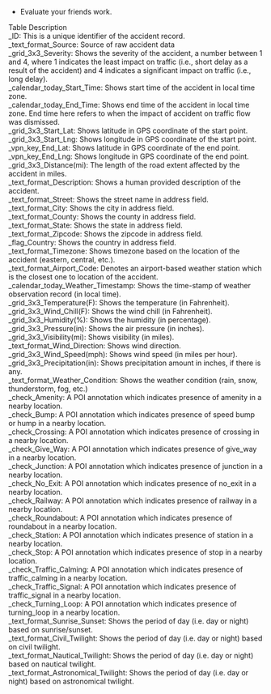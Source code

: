 - Evaluate your friends work.

Table Description <br>
_ID: This is a unique identifier of the accident record. <br>
_text_format_Source: Source of raw accident data <br>
_grid_3x3_Severity: Shows the severity of the accident, a number between 1 and 4, where 1 indicates the least impact on traffic (i.e., short delay as a result of the accident) and 4 indicates a significant impact on traffic (i.e., long delay). <br>
_calendar_today_Start_Time: Shows start time of the accident in local time zone. <br>
_calendar_today_End_Time: Shows end time of the accident in local time zone. End time here refers to when the impact of accident on traffic flow was dismissed. <br>
_grid_3x3_Start_Lat: Shows latitude in GPS coordinate of the start point. <br>
_grid_3x3_Start_Lng: Shows longitude in GPS coordinate of the start point. <br>
_vpn_key_End_Lat: Shows latitude in GPS coordinate of the end point. <br>
_vpn_key_End_Lng: Shows longitude in GPS coordinate of the end point. <br>
_grid_3x3_Distance(mi): The length of the road extent affected by the accident in miles. <br>
_text_format_Description: Shows a human provided description of the accident. <br>
_text_format_Street: Shows the street name in address field. <br>
_text_format_City: Shows the city in address field. <br>
_text_format_County: Shows the county in address field. <br>
_text_format_State: Shows the state in address field. <br>
_text_format_Zipcode: Shows the zipcode in address field. <br>
_flag_Country: Shows the country in address field. <br>
_text_format_Timezone: Shows timezone based on the location of the accident (eastern, central, etc.). <br>
_text_format_Airport_Code: Denotes an airport-based weather station which is the closest one to location of the accident. <br>
_calendar_today_Weather_Timestamp: Shows the time-stamp of weather observation record (in local time). <br>
_grid_3x3_Temperature(F): Shows the temperature (in Fahrenheit). <br>
_grid_3x3_Wind_Chill(F): Shows the wind chill (in Fahrenheit). <br>
_grid_3x3_Humidity(%): Shows the humidity (in percentage). <br>
_grid_3x3_Pressure(in): Shows the air pressure (in inches). <br>
_grid_3x3_Visibility(mi): Shows visibility (in miles). <br>
_text_format_Wind_Direction: Shows wind direction. <br>
_grid_3x3_Wind_Speed(mph): Shows wind speed (in miles per hour). <br>
_grid_3x3_Precipitation(in): Shows precipitation amount in inches, if there is any. <br>
_text_format_Weather_Condition: Shows the weather condition (rain, snow, thunderstorm, fog, etc.) <br>
_check_Amenity: A POI annotation which indicates presence of amenity in a nearby location. <br>
_check_Bump: A POI annotation which indicates presence of speed bump or hump in a nearby location. <br>
_check_Crossing: A POI annotation which indicates presence of crossing in a nearby location. <br>
_check_Give_Way: A POI annotation which indicates presence of give_way in a nearby location. <br>
_check_Junction: A POI annotation which indicates presence of junction in a nearby location. <br>
_check_No_Exit: A POI annotation which indicates presence of no_exit in a nearby location. <br>
_check_Railway: A POI annotation which indicates presence of railway in a nearby location. <br>
_check_Roundabout: A POI annotation which indicates presence of roundabout in a nearby location. <br>
_check_Station: A POI annotation which indicates presence of station in a nearby location. <br>
_check_Stop: A POI annotation which indicates presence of stop in a nearby location. <br>
_check_Traffic_Calming: A POI annotation which indicates presence of traffic_calming in a nearby location. <br>
_check_Traffic_Signal: A POI annotation which indicates presence of traffic_signal in a nearby location. <br>
_check_Turning_Loop: A POI annotation which indicates presence of turning_loop in a nearby location. <br>
_text_format_Sunrise_Sunset: Shows the period of day (i.e. day or night) based on sunrise/sunset. <br>
_text_format_Civil_Twilight: Shows the period of day (i.e. day or night) based on civil twilight. <br>
_text_format_Nautical_Twilight: Shows the period of day (i.e. day or night) based on nautical twilight. <br>
_text_format_Astronomical_Twilight: Shows the period of day (i.e. day or night) based on astronomical twilight. <br>
